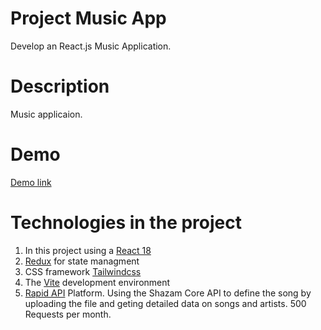 # Project Music App

Develop an React.js Music Application. 

# Description

Music applicaion.

# Demo

[Demo link](https://fake-link.com)

# Technologies in the project

1. In this project using a [React 18](https://reactjs.org/)
2. [Redux](https://redux.js.org/) for state managment
3. CSS framework [Tailwindcss](https://tailwindcss.com/)
4. The [Vite](https://vitejs.dev/) development environment 
5. [Rapid API](https://rapidapi.com/) Platform. Using the Shazam Core API to define the song by uploading the file and geting detailed data on songs and artists. 500 Requests per month.


